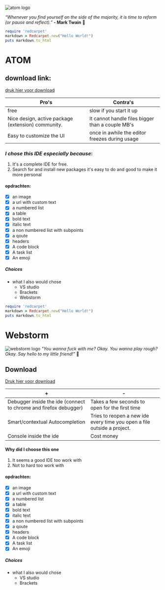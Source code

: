 ![atom logo](https://og.github.com/atom-mark/atom-mark@1200x630.png)

*“Whenever you find yourself on the side of the majority, it is time to reform (or pause and reflect).”* **- Mark Twain**
 :vertical_traffic_light:


```ruby
require 'redcarpet'
markdown = Redcarpet.new("Hello World!")
puts markdown.to_html
```


# ATOM
## download link: 
[druk hier voor download](https://atom.io/)

Pro's | Contra's
------------ | -------------
free | slow if you start it up
Nice design, active package (extension) community. | It cannot handle files bigger than a couple MB's
Easy to customize the UI | once in awhile the editor freezes during usage

### *I chose this **IDE** especially because*:
1. It's a complete IDE for free. 
2. Search for and install new packages it's easy to do and good to make it more personal

#### opdrachten:
- [x] an image
- [X] a url with custom text
- [X] a numbered list
- [X] a table
- [X] bold text
- [X] italic text
- [X] a non numbered list with subpoints
- [X] a qoute
- [X] headers
- [X] A code block
- [X] A task list
- [X] An emoji

##### Choices
* what I also would chose 
  * VS studio
  * Brackets
  * Webstorm
```ruby
require 'redcarpet'
markdown = Redcarpet.new("Hello World!")
puts markdown.to_html
```

# Webstorm
![webstorm logo](https://pbs.twimg.com/profile_images/674913168284631040/wxfO9U85.png)
*"You wanna fuck with me? Okay. You wanna play rough? Okay. Say hello to my little friend!"* :japanese_ogre:

## Download
[Druk hier voor download](https://www.jetbrains.com/webstorm/download/#section=linux)

+|-
------------ | -------------
Debugger inside the ide (connect to chrome and firefox debugger)|Takes a few seconds to open for the first time
Smart/contextual Autocompletion|Tries to reopen a new ide every time you open a file outside a project.
Console inside the ide|Cost money

#### **Why did I choose this one**
1. It seems a good IDE too work with
2. Not to hard too work with 

#### opdrachten:
- [x] an image
- [X] a url with custom text
- [X] a numbered list
- [X] a table
- [X] bold text
- [X] italic text
- [X] a non numbered list with subpoints
- [X] a qoute
- [X] headers
- [X] A code block
- [X] A task list
- [X] An emoji

##### Choices
* what I also would chose 
  * VS studio
  * Brackets
  

